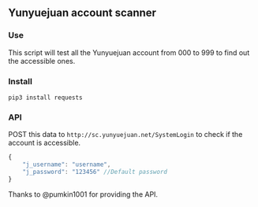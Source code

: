 ## Yunyuejuan account scanner
### Use
This script will test all the Yunyuejuan account from 000 to 999 to find out the accessible ones.

### Install
```shell
pip3 install requests
```

### API
POST this data to `http://sc.yunyuejuan.net/SystemLogin` to check if the account is accessible.
```javascript
{
	"j_username": "username",
	"j_password": "123456" //Default password
}
```
Thanks to @pumkin1001 for providing the API.

